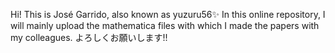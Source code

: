 Hi! This is José Garrido, also known as yuzuru56✨
In this online repository, I will mainly upload the mathematica files with which I made the papers with my colleagues.
よろしくお願いします!!

